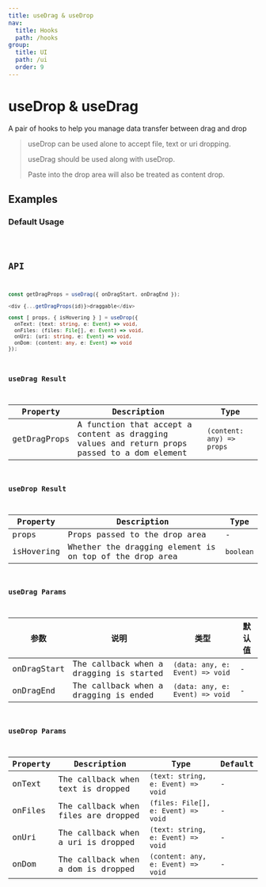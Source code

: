 ```yaml
---
title: useDrag & useDrop
nav:
  title: Hooks
  path: /hooks
group:
  title: UI
  path: /ui
  order: 9
---
```


# useDrop & useDrag

A pair of hooks to help you manage data transfer between drag and drop

> useDrop can be used alone to accept file, text or uri dropping.
>
> useDrag should be used along with useDrop.
>
> Paste into the drop area will also be treated as content drop.

## Examples

### Default Usage

<code src="./demo/demo1.tsx" />

## API

```typescript
const getDragProps = useDrag({ onDragStart, onDragEnd });

<div {...getDragProps(id)}>draggable</div>

const [ props, { isHovering } ] = useDrop({
  onText: (text: string, e: Event) => void,
  onFiles: (files: File[], e: Event) => void,
  onUri: (uri: string, e: Event) => void,
  onDom: (content: any, e: Event) => void
});
```

### useDrag Result

| Property     | Description                                                                                  | Type                      |
|--------------|----------------------------------------------------------------------------------------------|---------------------------|
| getDragProps | A function that accept a content as dragging values and return props passed to a dom element | `(content: any) => props` |

### useDrop Result

| Property   | Description                                             | Type      |
|------------|---------------------------------------------------------|-----------|
| props      | Props passed to the drop area                           | -         |
| isHovering | Whether the dragging element is on top of the drop area | `boolean` |

### useDrag Params

| 参数        | 说明                                    | 类型                            | 默认值 |
|-------------|-----------------------------------------|---------------------------------|--------|
| onDragStart | The callback when a dragging is started | `(data: any, e: Event) => void` | -      |
| onDragEnd   | The callback when a dragging is ended   | `(data: any, e: Event) => void` | -      |

### useDrop Params

| Property | Description                         | Type                                | Default |
|----------|-------------------------------------|-------------------------------------|---------|
| onText   | The callback when text is dropped   | `(text: string, e: Event) => void`  | -       |
| onFiles  | The callback when files are dropped | `(files: File[], e: Event) => void` | -       |
| onUri    | The callback when a uri is dropped  | `(text: string, e: Event) => void`  | -       |
| onDom    | The callback when a dom is dropped  | `(content: any, e: Event) => void`  | -       |
